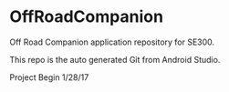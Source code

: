 # OffRoadCompanion
Off Road Companion application repository for SE300.

This repo is the auto generated Git from Android Studio.

Project Begin 1/28/17
